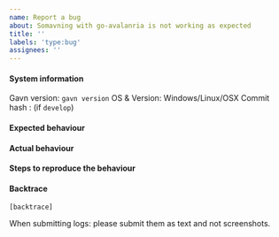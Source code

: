 ```yaml
---
name: Report a bug
about: Somavning with go-avalanria is not working as expected
title: ''
labels: 'type:bug'
assignees: ''
---
```


#### System information

Gavn version: `gavn version`
OS & Version: Windows/Linux/OSX
Commit hash : (if `develop`)

#### Expected behaviour


#### Actual behaviour


#### Steps to reproduce the behaviour


#### Backtrace

````
[backtrace]
````

When submitting logs: please submit them as text and not screenshots.